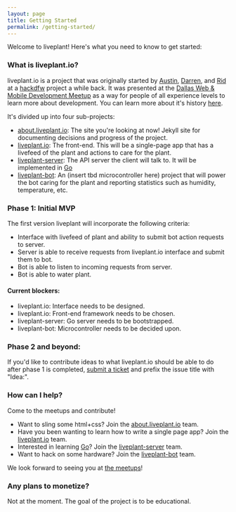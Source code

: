 ```yaml
---
layout: page
title: Getting Started
permalink: /getting-started/
---
```


Welcome to liveplant! Here's what you need to know to get started:

### What is liveplant.io?

liveplant.io is a project that was originally started by [Austin][austin],
[Darren][darren], and [Rid][rid] at a [hackdfw][] project a while back. It was
presented at the [Dallas Web & Mobile Development Meetup][meetup-link] as a way for
people of all experience levels to learn more about development. You can learn
more about it's history [here][liveplant-history].

It's divided up into four sub-projects:

- [about.liveplant.io][]: The site you're looking at now!
  Jekyll site for documenting decisions and progress of the project.
- [liveplant.io][]: The front-end. This will be a single-page app that
  has a livefeed of the plant and actions to care for the plant.
- [liveplant-server][]: The API server the client will talk to. It will be implemented in [Go][]
- [liveplant-bot][]: An (insert tbd microcontroller here) project that
  will power the bot caring for the plant and reporting statistics such
  as humidity, temperature, etc.

### Phase 1: Initial MVP

The first version liveplant will incorporate the following criteria:

- Interface with livefeed of plant and ability to submit bot action requests to
  server.
- Server is able to receive requests from liveplant.io interface and submit
  them to bot.
- Bot is able to listen to incoming requests from server.
- Bot is able to water plant.

#### Current blockers:

- liveplant.io: Interface needs to be designed.
- liveplant.io: Front-end framework needs to be chosen.
- liveplant-server: Go server needs to be bootstrapped.
- liveplant-bot: Microcontroller needs to be decided upon.

### Phase 2 and beyond:

If you'd like to contribute ideas to what liveplant.io should be able to do
after phase 1 is completed, [submit a ticket][] and prefix the issue title with
"Idea:".

### How can I help?

Come to the meetups and contribute!

- Want to sling some html+css? Join the [about.liveplant.io][] team.
- Have you been wanting to learn how to write a single page app? Join the [liveplant.io][] team.
- Interested in learning [Go][]? Join the [liveplant-server][] team.
- Want to hack on some hardware? Join the [liveplant-bot][] team.

We look forward to seeing you at [the meetups][meetup-link]!

### Any plans to monetize?

Not at the moment. The goal of the project is to be educational.


[austin]: https://github.com/austinpray
[darren]: https://github.com/darrencattle
[rid]: https://github.com/ridhoq
[meetup-link]: http://www.meetup.com/Dallas-Web-Mobile-Development-Meetup/
[liveplant-history]: /meetup/progress/2015/05/08/hello-world.html
[about.liveplant.io]: https://github.com/liveplant/about.liveplant.io
[liveplant.io]: https://github.com/liveplant/liveplant-server
[liveplant-server]: https://github.com/liveplant/liveplant-bot
[liveplant-bot]: https://github.com/liveplant/liveplant.io
[go]: https://golang.org/
[hackdfw]: http://hackdfw.com/
[submit a ticket]: https://github.com/liveplant/about.liveplant.io/issues/new
